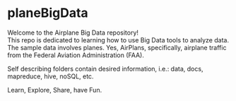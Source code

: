 planeBigData
============
Welcome to the Airplane Big Data repository!  
This repo is dedicated to learning how to use Big Data tools to analyze data.
The sample data involves planes. Yes, AirPlans, specifically, airplane traffic from 
the Federal Aviation Administration (FAA).

Self describing folders contain desired information, i.e.: data, docs, mapreduce, hive, noSQL, etc.

Learn, Explore, Share, have Fun.
